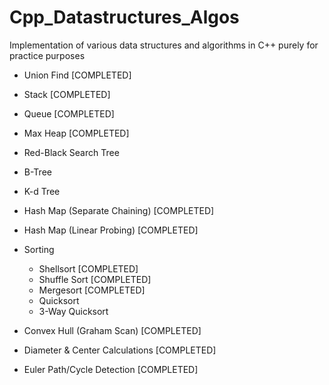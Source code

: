 # Cpp_Datastructures_Algos
Implementation of various data structures and algorithms in C++ purely for practice purposes
- Union Find [COMPLETED]
- Stack [COMPLETED]
- Queue [COMPLETED]
- Max Heap [COMPLETED]
- Red-Black Search Tree
- B-Tree
- K-d Tree
- Hash Map (Separate Chaining) [COMPLETED]
- Hash Map (Linear Probing) [COMPLETED]
- Sorting
	- Shellsort [COMPLETED]
	- Shuffle Sort [COMPLETED]
	- Mergesort [COMPLETED]
	- Quicksort
	- 3-Way Quicksort
- Convex Hull (Graham Scan) [COMPLETED]

- Diameter & Center Calculations [COMPLETED]
- Euler Path/Cycle Detection [COMPLETED]
